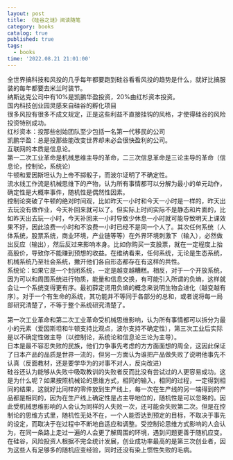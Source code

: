 ```yaml
---
layout: post
title: 《硅谷之谜》阅读随笔
category: books
catalog: true
published: true
tags:
  - books
time: '2022.08.21 21:01:00'
---
```

全世界搞科技和风投的几乎每年都要跑到硅谷看看风投的趋势是什么，就好比搞服装的每年都要去米兰时装节。  
纳斯达克公司中有10%是凯鹏华盈投资，20%由红杉资本投资。  
国内科技创业园灵感来自硅谷的孵化项目  
很多风投有很多不成文规定，正是这些利益不直接挂钩的风格，才使得硅谷的风险投资特别成功。  
红杉资本：投那些创始团队至少包括一名第一代移民的公司  
凯鹏华盈：总是投那些能改变世界却未必会很快盈利的公司。  
互联网的本质是信息论。  
第一二次工业革命是机械思维主导的革命，二三次信息革命是三论主导的革命（信息论，控制论，系统论）  
牛顿和爱因斯坦认为上帝不掷骰子，而波尔证明了不确定性。  
流水线工作流是机械思维下的产物，认为所有事情都可以分解为最小的单元动作，确定性是大概率事件，随机性是偶然性因素。  
控制论突破了牛顿的绝对时间观，比如昨天一小时和今天一小时是一样的，昨天出去玩没有做作业，今天补回来就可以了。但实际上时间实际不是静态和片面的，比如昨天出去玩一小时，今天补回来一小时导致少休息一小时就可能导致明天上课效果不好，因此浪费一小时和不浪费一小时已经不是同一个人了。其次任何系统（人体系统，股票系统，商业环境，产业链等等）在外界环境刺激下（输入），必然做出反应（输出），然后反过来影响本身。比如你购买一支股票，就在一定程度上抬高股价，导致你不能赚到预想的收益。在维纳看来，任何系统，无论是生态系统，机械系统乃至社会系统，撇开他们各自形态都存在有这样的共性。  
系统论：如果它是一个封闭系统，一定是越变越糟糕。相反，对于一个开放系统，因为可以和周围系统进行物质，能量和信息交换，有可能引入所谓的负熵，这样就会让一个系统变得更有序。最初薛定谔用负熵的概念来说明生物会进化（越变越有序）。对于一个有生命的系统，其功能并不等同于各部分的总和，或者说将每一局部研究清楚了，不等于整个系统研究清楚了。  

第一次工业革命和第二次工业革命受机械思维影响，认为所有事情都可以拆分为最小的元素（爱因斯坦和牛顿支持比观点，波尔支持不确定性），第三次工业后实际是以不确定性做主导（以控制论，系统论和信息论三论为主导）。  
日本是最不容忍失败的民族，他们力争事先考虑的方方面面想的周全，这因此保证了日本产品的品质是世界一流的，但另一方面认为谁把产品做失败了说明他事先不认真（反面教材，还是要学华为的对事不对人，反向改进）  
硅谷还认为能够从失败中吸取教训的失败者反而比没有尝试过的人更容易成功。这是为什么呢？如果按照机械论的思维方式，相同的输入，相同的过程，一定得到相同的结果，这就好比同样的零件放到生产线上，每一次在生产线的另一端得到的产品都是相同的，因为在生产线上确定性是占主导地位的，随机性是可以忽略的。因此受机械思维影响的人会认为同样的人失败一次，还可能会失败第二次。但是在控制论的思维方式里，随机性无处不在，一个人能否达到预定的目标，不取决于事先的设定，而取决于在过程中不断地自适应和调整。受控制论思维方式影响的人会认为，在同一条路上走过一遍的人会更了解周围的环境，遇到问题更善于随机应变。
在硅谷，风险投资人根据不完全统计发展，创业成功率最高的是第三次创业者，因为这些人有足够多的随机应变经验，同时还没有染上惯性失败的毛病。